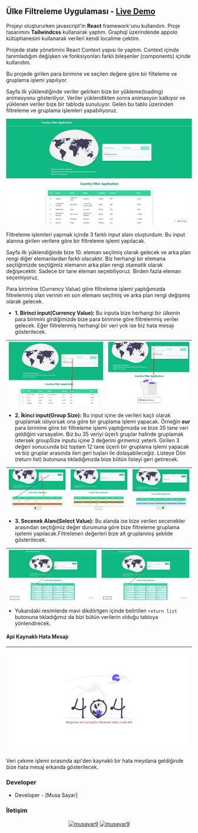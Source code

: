 ## Ülke Filtreleme Uygulaması - [Live Demo](country-filter-application.vercel.app)

Projeyi oluştururken javascript'in **React** framework'unu kullandım. Proje tasarımını **Tailwindcss** kullanarak yaptım. Graphql üzerindende appolo kütüphanesini kullanarak verileri kendi localime çektim.

Projede state yönetimini React Context yapısı ile yaptım. Context içinde tanımladığım değişken ve fonksiyonları farklı bileşenler (components) içinde kullandım.

Bu projede girilen para birimine ve seçilen değere göre bir filteleme ve gruplama işlemi yapılıyor.

Sayfa ilk yüklendiğinde veriler gelirken bize bir yükleme(loading) animasyonu gösteriliyor. Veriler yüklendikten sonra animasyon kalkıyor ve yüklenen veriler bize bir tabloda sunuluyor. Gelen bu tablo üzerinden filtreleme ve gruplama işlemleri yapabiliyoruz.

![img-1](src/images/1.jpg)

Filtreleme işlemleri yapmak içinde 3 farklı input alanı oluşturdum. Bu input alanına girilen verilere göre bir filtreleme işlemi yapılacak.

Sayfa ilk yüklendiğinde bize 10. eleman seçilmiş olarak gelecek ve arka plan rengi diğer elemanlardan farklı olacaktır. Biz herhangi bir elemana seçtiğimizde seçtiğimiz elemanın arka plan rengi otamatik olarak değişecektir. Sadece bir tane eleman seçebiliyoruz. Birden fazla eleman seçemiyoruz.

Para birimine (Currency Value) göre filtreleme işlemi yaptığımızda filtrelenmiş olan verinin en son elemanı seçilmiş ve arka plan rengi değişmiş olarak gelecek.

- **1. Birinci input(Currency Value):** Bu inputa bize herhangi bir ülkenin para birimini girdiğimizde bize para birimine göre filtrelenmiş veriler gelecek. Eğer filtrelenmiş herhangi bir veri yok ise biz hata mesajı gösterilecek.

| ![img-2](src/images/2.jpg) | ![img-3](src/images/3.jpg) |
| -------------------------- | -------------------------- |

- **2. İkinci input(Group Size):** Bu input içine de verileri kaçlı olarak gruplamak istiyorsak ona göre bir gruplama işlemi yapacak. Örneğin **eur** para birimine göre bir filtreleme işlemi yaptığımızda ve bize 35 tane veri geldiğini varsayalım. Biz bu 35 veriyi üçerli gruplar halinde gruplamak istersek groupSize inputu içine 3 değerini girmemiz yeterli. Girilen 3 değeri sonucunda biz toplam 12 tane üçerli bir gruplama işlemi yapacak ve biz gruplar arasında ileri geri tuşları ile dolaşabileceğiz.
  Listeye Dön (return list) butonuna tıkladığımzda bize bütün listeyi geri getirecek.

| ![img-4](src/images/4.jpg) | ![img-5](src/images/5.jpg) | ![img-6](src/images/6.jpg) |
| -------------------------- | -------------------------- | -------------------------- |

- **3. Secenek Alanı(Select Value):** Bu alanda ise bize verilen secenekler arasından seçtiğimiz değer durumuna göre bize filtreleme gruplama işelemi yapılacak.Filtrelenen değerleri bize alt gruplanmış şekilde gösterilecek.

| ![img-7](src/images/7.jpg) | ![img-8](src/images/8.jpg) |
| -------------------------- | -------------------------- |

- Yukarıdaki resimlerde mavi dikdörtgen içinde belirtilen `return list` butonuna tıkladığımız da bizi bütün verilerin olduğu tabloya yönlendirecek.

#### Api Kaynaklı Hata Mesajı

| ![img-9](src/images/9.jpg) |
| -------------------------- |

Veri çekme işlemi sırasında api'den kaynaklı bir hata meydana geldiğinde bize hata mesaj erkanda gösterilecek.

### Developer

- Developer - [Musa Sayar]

### İletişim

<p align="center">
<a href="https://www.linkedin.com/in/musasayar/" target="blank"><img align="center" src="https://raw.githubusercontent.com/rahuldkjain/github-profile-readme-generator/master/src/images/icons/Social/linked-in-alt.svg" alt="musayar9" height="30" width="40" /></a>
<a href="https://github.com/musayar9" target="blank"><img align="center" src="https://raw.githubusercontent.com/rahuldkjain/github-profile-readme-generator/master/src/images/icons/Social/medium.svg" alt="musayar9" height="30" width="40" /></a>
</p>
